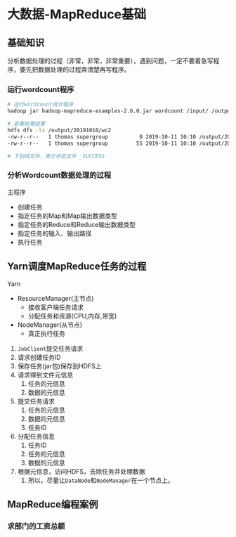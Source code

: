 # 大数据-MapReduce基础

## 基础知识

分析数据处理的过程（非常，非常，非常重要），遇到问题，一定不要着急写程序，要先把数据处理的过程弄清楚再写程序。

### 运行wordcount程序

```bash
# 运行wordcount统计程序
hadoop jar hadoop-mapreduce-examples-2.6.0.jar wordcount /input/ /output/20191010/wc2

# 查看处理结果
hdfs dfs -ls /output/20191010/wc2
-rw-r--r--   1 thomas supergroup          0 2019-10-11 10:10 /output/20191010/wc2/_SUCCESS
-rw-r--r--   1 thomas supergroup         55 2019-10-11 10:10 /output/20191010/wc2/part-r-00000

# 下划线文件，表示状态文件 _SUCCESS
```

### 分析Wordcount数据处理的过程


<!--more-->

主程序

* 创建任务
* 指定任务的Map和Map输出数据类型
* 指定任务的Reduce和Reduce输出数据类型
* 指定任务的输入、输出路径
* 执行任务

## Yarn调度MapReduce任务的过程

Yarn

* ResourceManager(主节点)
  * 接收客户端任务请求
  * 分配任务和资源(CPU,内存,带宽)
* NodeManager(从节点)
  * 真正执行任务


1. `JobClient`提交任务请求
2. 请求创建任务ID
3. 保存任务(jar包)保存到HDFS上
4. 请求得到文件元信息
   1. 任务的元信息
   2. 数据的元信息
5. 提交任务请求
   1. 任务的元信息
   2. 数据的元信息
   3. 任务ID
6. 分配任务信息
   1. 任务ID
   2. 任务的元信息
   3. 数据的元信息
7. 根据元信息，访问HDFS，去除任务并处理数据
   1. 所以，尽量让`DataNode`和`NodeManager`在一个节点上。



## MapReduce编程案例

### 求部门的工资总额












